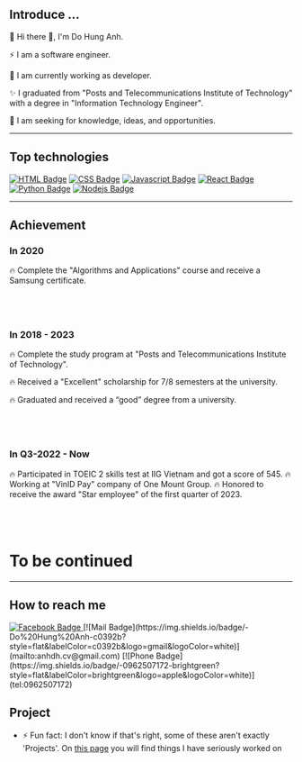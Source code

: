 
## **Introduce ...**

🌱 Hi there 👋, I'm Do Hung Anh.

⚡  I am a software engineer.

🌱 I am currently working as developer.

✨ I graduated from "Posts and Telecommunications Institute of Technology" with a degree in "Information Technology Engineer".

🌱 I am seeking for knowledge, ideas, and opportunities.

---
## **Top technologies**
[![HTML Badge](https://img.shields.io/badge/-HTML-E34F26?style=for-the-badge&labelColor=black&logo=html5&logoColor=E34F26)](#)
[![CSS Badge](https://img.shields.io/badge/-CSS-1572b6?style=for-the-badge&labelColor=black&logo=css3&logoColor=1572b6)](#) 
[![Javascript Badge](https://img.shields.io/badge/-Javascript-F0DB4F?style=for-the-badge&labelColor=black&logo=javascript&logoColor=F0DB4F)](#) 
[![React Badge](https://img.shields.io/badge/-React-61DBFB?style=for-the-badge&labelColor=black&logo=react&logoColor=61DBFB)](#) 
[![Python Badge](https://img.shields.io/badge/-Python-3776AB?style=for-the-badge&labelColor=black&logo=python&logoColor=white)](#)
[![Nodejs Badge](https://img.shields.io/badge/-Nodejs-3C873A?style=for-the-badge&labelColor=black&logo=node.js&logoColor=3C873A)](#) 

---

## **Achievement**
### **In 2020**
🔥 Complete the "Algorithms and Applications" course and receive a Samsung certificate.
## <br>

### **In 2018 - 2023**
🔥 Complete the study program at "Posts and Telecommunications Institute of Technology".

🔥 Received a "Excellent" scholarship for 7/8 semesters at the university.

🔥 Graduated and received a “good” degree from a university.
## <br>

### **In Q3-2022 - Now**
🔥 Participated in TOEIC 2 skills test at IIG Vietnam and got a score of 545.
🔥 Working at "VinID Pay" company of One Mount Group.
🔥 Honored to receive the award "Star employee" of the first quarter of 2023.
## <br>

# To be continued

---

## **How to reach me**
<a href="https://www.facebook.com/anhdh.fb" target="_blank">
  <img src="https://img.shields.io/badge/-Do%20Hung%20Anh-blue?style=flat&labelColor=blue&logo=facebook&logoColor=white" alt="Facebook Badge">
</a> [![Mail Badge](https://img.shields.io/badge/-Do%20Hung%20Anh-c0392b?style=flat&labelColor=c0392b&logo=gmail&logoColor=white)](mailto:anhdh.cv@gmail.com) [![Phone Badge](https://img.shields.io/badge/-0962507172-brightgreen?style=flat&labelColor=brightgreen&logo=apple&logoColor=white)](tel:0962507172)

## **Project**
- ⚡ Fun fact: I don't know if that's right, some of these aren't exactly 'Projects'. On [this page](https://github.com/anhdh-gh?tab=repositories&type=public) you will find things I have seriously worked on

<!--
**anhdh-gh/anhdh-gh** is a ✨ _special_ ✨ repository because its `README.md` (this file) appears on your GitHub profile.

Here are some ideas to get you started:

- 🔭 I’m currently working on ...
- 🌱 I’m currently learning ...
- 👯 I’m looking to collaborate on ...
- 🤔 I’m looking for help with ...
- 💬 Ask me about ...
- 📫 How to reach me: ...
- 😄 Pronouns: ...
- ⚡ Fun fact: ...
-->
